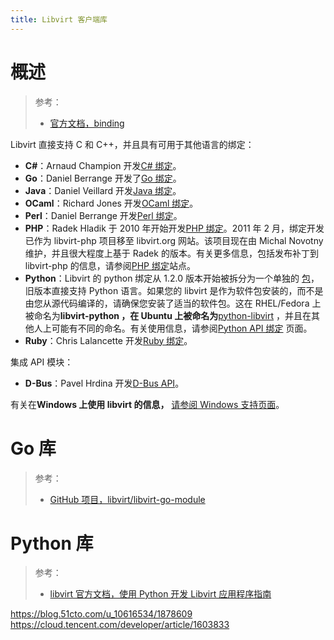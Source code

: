 ```yaml
---
title: Libvirt 客户端库
---
```


# 概述

> 参考：
> - [官方文档，binding](https://libvirt.org/bindings.html)

Libvirt 直接支持 C 和 C++，并且具有可用于其他语言的绑定：

- **C#**：Arnaud Champion 开发[C# 绑定](https://libvirt.org/csharp.html)。
- **Go**：Daniel Berrange 开发了[Go 绑定](https://pkg.go.dev/libvirt.org/go/libvirt)。
- **Java**：Daniel Veillard 开发[Java 绑定](https://libvirt.org/java.html)。
- **OCaml**：Richard Jones 开发[OCaml 绑定](https://libvirt.org/ocaml/)。
- **Perl**：Daniel Berrange 开发[Perl 绑定](https://search.cpan.org/dist/Sys-Virt/)。
- **PHP**：Radek Hladik 于 2010 年开始开发[PHP 绑定](https://libvirt.org/php)。2011 年 2 月，绑定开发已作为 libvirt-php 项目移至 libvirt.org 网站。该项目现在由 Michal Novotny 维护，并且很大程度上基于 Radek 的版本。有关更多信息，包括发布补丁到 libvirt-php 的信息，请参阅[PHP 绑定](https://libvirt.org/php)站点。
- **Python**：Libvirt 的 python 绑定从 1.2.0 版本开始被拆分为一个单独的 [包](https://gitlab.com/libvirt/libvirt-python)，旧版本直接支持 Python 语言。如果您的 libvirt 是作为软件包安装的，而不是由您从源代码编译的，请确保您安装了适当的软件包。这在 RHEL/Fedora 上 被命名为**libvirt-python ，在 Ubuntu 上被命名为**[python-libvirt](https://packages.ubuntu.com/search?keywords=python-libvirt) ，并且在其他人上可能有不同的命名。有关使用信息，请参阅[Python API 绑定](https://libvirt.org/python.html) 页面。
- **Ruby**：Chris Lalancette 开发[Ruby 绑定](https://libvirt.org/ruby/)。

集成 API 模块：

- **D-Bus**：Pavel Hrdina 开发[D-Bus API](https://libvirt.org/dbus.html)。

有关在**Windows 上使用 libvirt 的信息，** [请参阅 Windows 支持页面](https://libvirt.org/windows.html)。

# Go 库

> 参考：
> - [GitHub 项目，libvirt/libvirt-go-module](https://github.com/libvirt/libvirt-go-module)

# Python 库

> 参考：
> - [libvirt 官方文档，使用 Python 开发 Libvirt 应用程序指南](https://libvirt.org/docs/libvirt-appdev-guide-python/en-US/html/index.html)

<https://blog.51cto.com/u_10616534/1878609>
<https://cloud.tencent.com/developer/article/1603833>
